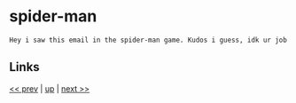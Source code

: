 # spider-man

    Hey i saw this email in the spider-man game. Kudos i guess, idk ur job

## Links

[<< prev](2018-09-18.md) | [up](../) | [next >> ](../2019/2019-02-17.md)
